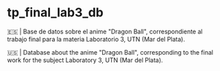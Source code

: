 # tp_final_lab3_db
🇪🇸 | Base de datos sobre el anime "Dragon Ball", correspondiente al trabajo final para la materia Laboratorio 3, UTN (Mar del Plata).

🇺🇸 | Database about the anime "Dragon Ball", corresponding to the final work for the subject Laboratory 3, UTN (Mar del Plata).
